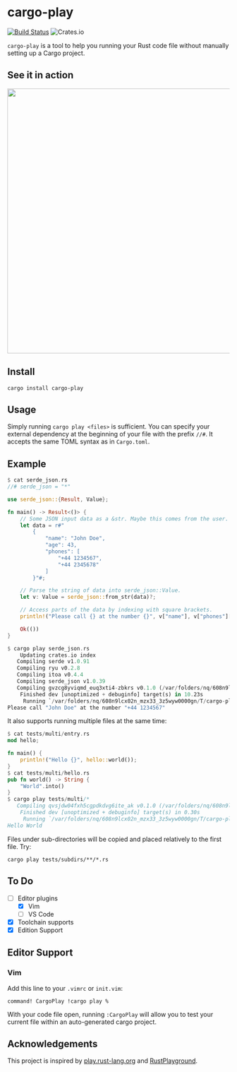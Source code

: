 # cargo-play

[![Build Status](https://travis-ci.org/fanzeyi/cargo-play.svg?branch=master)](https://travis-ci.org/fanzeyi/cargo-play) ![Crates.io](https://img.shields.io/crates/v/cargo-play)

`cargo-play` is a tool to help you running your Rust code file without manually setting up a Cargo project.

## See it in action

<img src="https://raw.githubusercontent.com/fanzeyi/cargo-play/master/recordings/vim.gif" width="600">

## Install

```
cargo install cargo-play
```

## Usage

Simply running `cargo play <files>` is sufficient. You can specify your external dependency at the
beginning of your file with the prefix `//#`. It accepts the same TOML syntax as in `Cargo.toml`.

## Example

```rust
$ cat serde_json.rs
//# serde_json = "*"

use serde_json::{Result, Value};

fn main() -> Result<()> {
    // Some JSON input data as a &str. Maybe this comes from the user.
    let data = r#"
        {
            "name": "John Doe",
            "age": 43,
            "phones": [
                "+44 1234567",
                "+44 2345678"
            ]
        }"#;

    // Parse the string of data into serde_json::Value.
    let v: Value = serde_json::from_str(data)?;

    // Access parts of the data by indexing with square brackets.
    println!("Please call {} at the number {}", v["name"], v["phones"][0]);

    Ok(())
}

$ cargo play serde_json.rs
    Updating crates.io index
   Compiling serde v1.0.91
   Compiling ryu v0.2.8
   Compiling itoa v0.4.4
   Compiling serde_json v1.0.39
   Compiling gvzcg8yviqmd_euq3xti4-zbkrs v0.1.0 (/var/folders/nq/608n9lcx02n_mzx33_3z5wyw0000gn/T/cargo-play.GVzCg8yviQmd_EUq3Xti4-ZbKRs)
    Finished dev [unoptimized + debuginfo] target(s) in 10.23s
     Running `/var/folders/nq/608n9lcx02n_mzx33_3z5wyw0000gn/T/cargo-play.GVzCg8yviQmd_EUq3Xti4-ZbKRs/target/debug/gvzcg8yviqmd_euq3xti4-zbkrs`
Please call "John Doe" at the number "+44 1234567"
```

It also supports running multiple files at the same time:

```rust
$ cat tests/multi/entry.rs
mod hello;

fn main() {
    println!("Hello {}", hello::world());
}
$ cat tests/multi/hello.rs
pub fn world() -> String {
    "World".into()
}
$ cargo play tests/multi/*
   Compiling qvsjdw04fxh5cgpdkdvg6ite_ak v0.1.0 (/var/folders/nq/608n9lcx02n_mzx33_3z5wyw0000gn/T/cargo-play.QVSJDw04FxH5CGpDkDvg6itE_ak)
    Finished dev [unoptimized + debuginfo] target(s) in 0.30s
     Running `/var/folders/nq/608n9lcx02n_mzx33_3z5wyw0000gn/T/cargo-play.QVSJDw04FxH5CGpDkDvg6itE_ak/target/debug/qvsjdw04fxh5cgpdkdvg6ite_ak`
Hello World
```

Files under sub-directories will be copied and placed relatively to the first file. Try:

    cargo play tests/subdirs/**/*.rs

## To Do

- [ ] Editor plugins
  - [x] Vim
  - [ ] VS Code
- [x] Toolchain supports
- [x] Edition Support

## Editor Support

### Vim

Add this line to your `.vimrc` or `init.vim`:

```vim
command! CargoPlay !cargo play %
```

With your code file open, running `:CargoPlay` will allow you to test your current file within an auto-generated cargo project.

## Acknowledgements

This project is inspired by [play.rust-lang.org](https://play.rust-lang.org) and [RustPlayground](https://github.com/cmyr/RustPlayground).
